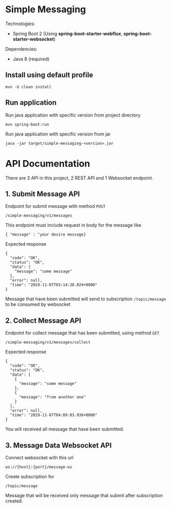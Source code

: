 # Simple Messaging

Technologies:
 * Spring Boot 2 (Using <b>spring-boot-starter-webflux</b>, <b>spring-boot-starter-websocket</b>)

Dependencies:
 * Java 8 (required)
 
## Install using default profile
```
mvn -U clean install
```

## Run application
Run java application with specific version from project directory
```
mvn spring-boot:run
```

Run java application with specific version from jar
```
java -jar target/simple-messaging-<version>.jar
```

# API Documentation
There are 3 API in this project, 2 REST API and 1 Websocket endpoint.

## 1. Submit Message API
  Endpoint for submit message with method ```POST```
  ```
  /simple-messaging/v1/messages
  ```
  This endpoint must include request in body for the message like
  ```
  { "message" : "your desire message}
  ```
  Expected response
  ```
  {
    "code": "OK",
    "status": "OK",
    "data": {
      "message": "some message"
    },
    "error": null,
    "time": "2019-11-07T03:14:38.024+0000"
  }
  ```
  Message that have been submitted will send to subscription ```/topic/message``` to be consumed by websocket

## 2. Collect Message API
  Endpoint for collect message that has been submitted, using method ```GET```
  ```
  /simple-messaging/v1/messages/collect
  ```
  Expected response
  ```
  {
    "code": "OK",
    "status": "OK",
    "data": [
      {
        "message": "some message"
      },
      {
        "message": "from another one"
      }
    ],
    "error": null,
    "time": "2019-11-07T04:09:03.938+0000"
  }
  ```
  You will received all message that have been submitted.
  
 ## 3. Message Data Websocket API
   Connect websocket with this url
   ```
   ws://{host}:{port}/message-ws
   ```
   Create subscription for 
   ```
   /topic/message
   ```
   Message that will be received only message that submit after subscription created.